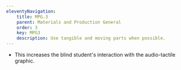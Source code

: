 ```yaml
---
eleventyNavigation:
    title: MPG.3
    parent: Materials and Production General
    order: 3
    key: MPG3
    description: Use tangible and moving parts when possible.
---
```

- This increases the blind student's interaction with the audio-tactile graphic.

